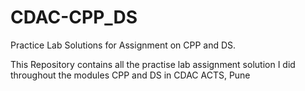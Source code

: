 # CDAC-CPP_DS
Practice Lab Solutions for Assignment on CPP and DS.

This Repository contains all the practise lab assignment solution I did throughout the modules CPP and DS in CDAC ACTS, Pune

